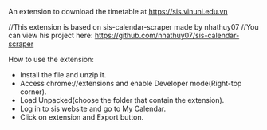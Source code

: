 An extension to download the timetable at https://sis.vinuni.edu.vn

//This extension is based on sis-calendar-scraper made by nhathuy07
//You can view his project here: https://github.com/nhathuy07/sis-calendar-scraper

How to use the extension:
- Install the file and unzip it.
- Access chrome://extensions and enable Developer mode(Right-top corner).
- Load Unpacked(choose the folder that contain the extension).
- Log in to sis website and go to My Calendar.
- Click on extension and Export button.

